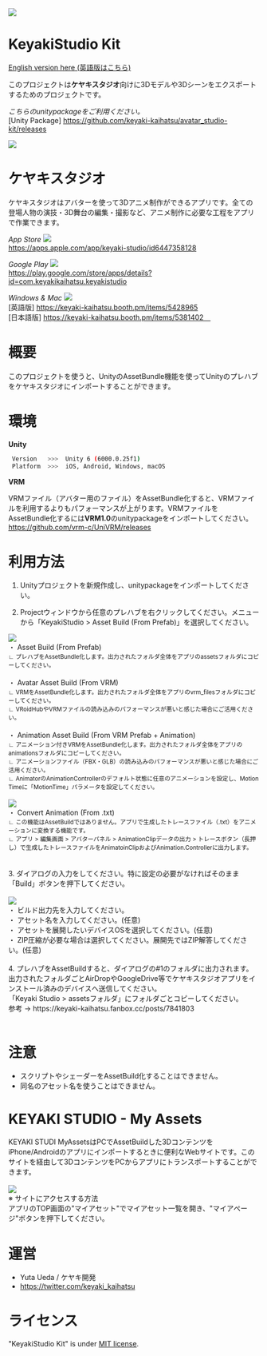 <img src="https://avatar-studio.s3.ap-northeast-1.amazonaws.com/avatar_studio-kit/readme/title.png">
<br>

# KeyakiStudio Kit

[English version here (英語版はこちら)](locals/README_en.md)

このプロジェクトは**ケヤキスタジオ**向けに3Dモデルや3Dシーンをエクスポートするためのプロジェクトです。

*こちらのunitypackageをご利用ください。*
<br>
[Unity Package]
https://github.com/keyaki-kaihatsu/avatar_studio-kit/releases

<img src="https://skillicons.dev/icons?i=unity">

# ケヤキスタジオ

ケヤキスタジオはアバターを使って3Dアニメ制作ができるアプリです。全ての登場人物の演技・3D舞台の編集・撮影など、アニメ制作に必要な工程をアプリで作業できます。
<br>

*App Store*
<img src="https://skillicons.dev/icons?i=apple">
<br>
https://apps.apple.com/app/keyaki-studio/id6447358128

*Google Play*
<img src="https://skillicons.dev/icons?i=androidstudio">
<br>
https://play.google.com/store/apps/details?id=com.keyakikaihatsu.keyakistudio

*Windows & Mac*
<img src="https://skillicons.dev/icons?i=windows,apple">
<br>
[英語版]
https://keyaki-kaihatsu.booth.pm/items/5428965
<br>
[日本語版]
https://keyaki-kaihatsu.booth.pm/items/5381402　

# 概要

このプロジェクトを使うと、UnityのAssetBundle機能を使ってUnityのプレハブをケヤキスタジオにインポートすることができます。

# 環境

**Unity**
```bash
 Version   >>>  Unity 6 (6000.0.25f1)
 Platform  >>>  iOS, Android, Windows, macOS
```

**VRM**

VRMファイル（アバター用のファイル）をAssetBundle化すると、VRMファイルを利用するよりもパフォーマンスが上がります。VRMファイルをAssetBundle化するには**VRM1.0**のunitypackageをインポートしてください。
<br>
https://github.com/vrm-c/UniVRM/releases

# 利用方法

1. Unityプロジェクトを新規作成し、unitypackageをインポートしてください。

2. Projectウィンドウから任意のプレハブを右クリックしてください。メニューから「KeyakiStudio > Asset Build (From Prefab)」を選択してください。

<img src="https://avatar-studio.s3.ap-northeast-1.amazonaws.com/avatar_studio-kit/readme/feature-08.png">
<br>
・ Asset Build (From Prefab)
<br>
<small>
    ∟ プレハブをAssetBundle化します。出力されたフォルダ全体をアプリのassetsフォルダにコピーしてください。
</small>
<br>
<br>
・ Avatar Asset Build (From VRM)
<br>
<small>
    ∟ VRMをAssetBundle化します。出力されたフォルダ全体をアプリのvrm_filesフォルダにコピーしてください。
    <br>
    ∟ VRoidHubやVRMファイルの読み込みのパフォーマンスが悪いと感じた場合にご活用ください。
</small>
<br>
<br>
・ Animation Asset Build (From VRM Prefab + Animation)
<br>
<small>
    ∟ アニメーション付きVRMをAssetBundle化します。出力されたフォルダ全体をアプリのanimationsフォルダにコピーしてください。
    <br>
    ∟ アニメーションファイル（FBX・GLB）の読み込みのパフォーマンスが悪いと感じた場合にご活用ください。
    <br>
    ∟ AnimatorのAnimationControllerのデフォルト状態に任意のアニメーションを設定し、Motion Timeに「MotionTime」パラメータを設定してください。
</small>
<br>
<br>
<img src="https://avatar-studio.s3.ap-northeast-1.amazonaws.com/avatar_studio-kit/readme/feature-07.png">
<br>
・ Convert Animation (From .txt)
<br>
<small>
    ∟ この機能はAssetBuildではありません。アプリで生成したトレースファイル（.txt）をアニメーションに変換する機能です。
    <br>
    ∟ アプリ > 編集画面 > アバターパネル > AnimationClipデータの出力 > トレースボタン（長押し）で生成したトレースファイルをAnimatoinClipおよびAnimation.Controllerに出力します。
</small>
<br>
<br>
<br>
3. ダイアログの入力をしてください。特に設定の必要がなければそのまま「Build」ボタンを押下してください。
<br>
<br>
<img src="https://avatar-studio.s3.ap-northeast-1.amazonaws.com/avatar_studio-kit/readme/feature-06.png">
<br>
・ ビルド出力先を入力してください。
<br>
・ アセット名を入力してください。(任意)
<br>
・ アセットを展開したいデバイスOSを選択してください。(任意)
<br>
・ ZIP圧縮が必要な場合は選択してください。展開先ではZIP解答してください。(任意)
<br>
<br>
4. プレハブをAssetBuildすると、ダイアログの#1のフォルダに出力されます。出力されたフォルダごとAirDropやGoogleDrive等でケヤキスタジオアプリをインストール済みのデバイスへ送信してください。
<br>
「Keyaki Studio > assetsフォルダ」にフォルダごとコピーしてください。
<br>
参考 → https://keyaki-kaihatsu.fanbox.cc/posts/7841803
<br>
<br>

# 注意

* スクリプトやシェーダーをAssetBuild化することはできません。
* 同名のアセット名を使うことはできません。

# KEYAKI STUDIO - My Assets

KEYAKI STUDI MyAssetsはPCでAssetBuildした3DコンテンツをiPhone/Androidのアプリにインポートするときに便利なWebサイトです。このサイトを経由して3DコンテンツをPCからアプリにトランスポートすることができます。
<br>
<br>
<img src="https://avatar-studio.s3.ap-northeast-1.amazonaws.com/avatar_studio-kit/readme/feature-09.png">
<br>
※ サイトにアクセスする方法
<br>
アプリのTOP画面の\"マイアセット\"でマイアセット一覧を開き、\"マイアページ\"ボタンを押下してください。

# 運営

* Yuta Ueda / ケヤキ開発
* https://twitter.com/keyaki_kaihatsu

# ライセンス

"KeyakiStudio Kit" is under [MIT license](https://en.wikipedia.org/wiki/MIT_License).